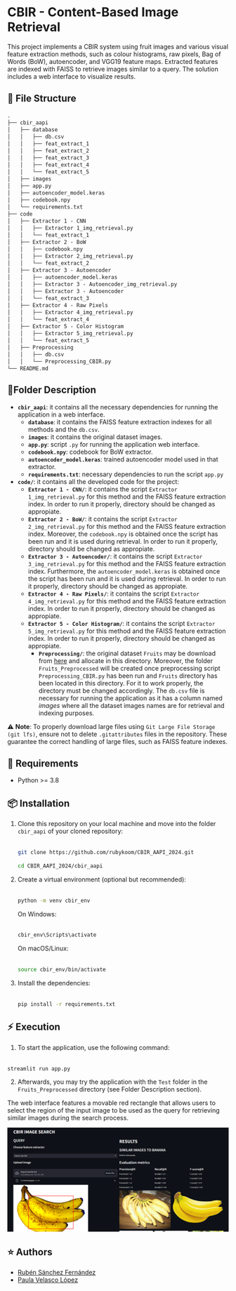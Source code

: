 # CBIR - Content-Based Image Retrieval

This project implements a CBIR system using fruit images and various visual feature extraction methods, such as colour histograms, raw pixels, Bag of Words (BoW), autoencoder, and VGG19 feature maps. Extracted features are indexed with FAISS to retrieve images similar to a query. The solution includes a web interface to visualize results.

##  :file_folder: File Structure
```
.
├── cbir_aapi
│   ├── database
│   │   ├── db.csv
│   │   ├── feat_extract_1
│   │   ├── feat_extract_2
│   │   ├── feat_extract_3
│   │   ├── feat_extract_4
│   │   └── feat_extract_5
│   ├── images
│   ├── app.py
│   ├── autoencoder_model.keras
│   ├── codebook.npy
│   └── requirements.txt
├── code
│   ├── Extractor 1 - CNN
│   │   ├── Extractor 1_img_retrieval.py
│   │   └── feat_extract_1
│   ├── Extractor 2 - BoW
│   │   ├── codebook.npy
│   │   ├── Extractor 2_img_retrieval.py
│   │   └── feat_extract_2
│   ├── Extractor 3 - Autoencoder
│   │   ├── autoencoder_model.keras
│   │   ├── Extractor 3 - Autoencoder_img_retrieval.py
│   │   ├── Extractor 3 - Autoencoder
│   │   └── feat_extract_3
│   ├── Extractor 4 - Raw Pixels
│   │   ├── Extractor 4_img_retrieval.py
│   │   └── feat_extract_4
│   ├── Extractor 5 - Color Histogram
│   │   ├── Extractor 5_img_retrieval.py
│   │   └── feat_extract_5
│   ├── Preprocessing
│   │   ├── db.csv
│   │   └── Preprocessing_CBIR.py
└── README.md
```

## :page_facing_up:Folder Description
 - **`cbir_aapi`**: it contains all the necessary dependencies for running the application in a web interface.
	- **`database`**:  it contains the FAISS feature extraction indexes for all methods and the `db.csv`.
	- **`images`**:  it contains the original dataset images.
	- **`app.py`**:  script `.py` for running the application web interface.
	- **`codebook.npy`**:  codebook for BoW extractor.
	- **`autoencoder_model.keras`**:  trained autoencoder model used in that extractor.
	- **`requirements.txt`**: necessary dependencies to run the script `app.py`
 - **`code/`**: it contains all the developed code for the project:
	- **`Extractor 1 - CNN/`**:  it contains the script `Extractor 1_img_retrieval.py` for this method and the FAISS feature extraction index. In order to run it properly, directory should be changed as appropiate.	
	- **`Extractor 2 - BoW/`**:  it contains the script `Extractor 2_img_retrieval.py` for this method and the FAISS feature extraction index. Moreover, the `codebook.npy` is obtained once the script has been run and it is used during retrieval. In order to run it properly, directory should be changed as appropiate.		
	- **`Extractor 3 - Autoencoder/`**:  it contains the script `Extractor 3_img_retrieval.py` for this method and the FAISS feature extraction index.	Furthermore, the `autoencoder_model.keras` is obtained once the script has been run and it is used during retrieval. In order to run it properly, directory should be changed as appropiate.		
	- **`Extractor 4 - Raw Pixels/`**:  it contains the script `Extractor 4_img_retrieval.py` for this method and the FAISS feature extraction index. In order to run it properly, directory should be changed as appropiate.	
	- **`Extractor 5 - Color Histogram/`**:  it contains the script `Extractor 5_img_retrieval.py` for this method and the FAISS feature extraction index. In order to run it properly, directory should be changed as appropiate.	
		- **`Preprocessing/`**:  the original dataset `Fruits`  may be download from [here](https://www.kaggle.com/datasets/kritikseth/fruit-and-vegetable-image-recognition/data)  and allocate in this directory. Moreover, the folder `Fruits_Preprocessed` will be created once preprocessing script `Preprocessing_CBIR.py` has been run and `Fruits` directory has been located in this directory.  For  it  to  work  properly,  the  directory  must  be  changed  accordingly. The `db.csv` file is necessary for running the application as it has a column named *images* where all the dataset images names are for retrieval and indexing purposes.


⚠️ **Note**: To properly download large files using `Git Large File Storage (git lfs)`, ensure not to delete `.gitattributes` files in the repository. These guarantee the correct handling of large files, such as FAISS feature indexes.


## :notebook: Requirements



- Python >= 3.8



##  :package: Installation



1. Clone this repository on your local machine and move into the folder `cbir_aapi` of your cloned repository:



    ```bash

    git clone https://github.com/rubykoom/CBIR_AAPI_2024.git
    
     ```
    
     ```bash
    cd CBIR_AAPI_2024/cbir_aapi

    ```



2. Create a virtual environment (optional but recommended):



    ```bash

    python -m venv cbir_env

    ```



    On Windows:

    ```bash

    cbir_env\Scripts\activate 

    ```



    On macOS/Linux:

    ```bash

    source cbir_env/bin/activate

    ```



3. Install the dependencies:



    ```bash

    pip install -r requirements.txt

    ```



## :zap: Execution

1. To start the application, use the following command:

```bash

streamlit run app.py

```
2. Afterwards, you may try the application with the `Test` folder in the `Fruits_Preprocessed` directory (see Folder Description section).

The web interface features a movable red rectangle that allows users to select the region of the input image to be used as the query for retrieving similar images during the search process.


![Web interface for CBIR](web.png)


## :star: Authors
- [Rubén Sánchez Fernández](https://github.com/rubykoom)
- [Paula Velasco López](https://github.com/PauVL)


